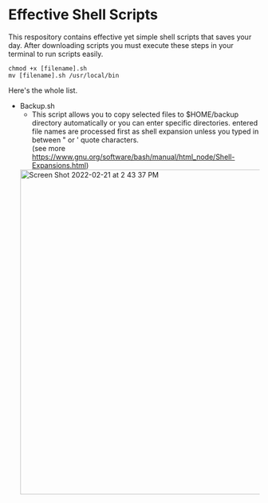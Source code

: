 # Effective Shell Scripts

This respository contains effective yet simple shell scripts that saves your day.
After downloading scripts you must execute these steps in your terminal to run scripts easily.
```
chmod +x [filename].sh
mv [filename].sh /usr/local/bin
```
Here's the whole list.

- Backup.sh
  - This script allows you to copy selected files to $HOME/backup directory automatically or you can enter specific directories. entered file names are processed first as shell expansion unless you typed in between \" or \' quote characters.<br>(see more https://www.gnu.org/software/bash/manual/html_node/Shell-Expansions.html)
   <img width="650" alt="Screen Shot 2022-02-21 at 2 43 37 PM" src="https://user-images.githubusercontent.com/22853419/154948950-b669e1f7-e8e8-42d1-9a9c-f401bda259ae.png">


